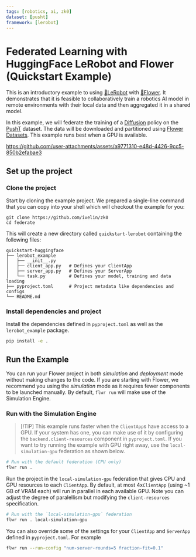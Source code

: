 ```yaml
---
tags: [robotics, ai, zk0]
dataset: [pusht]
framework: [lerobot]
---
```


# Federated Learning with HuggingFace LeRobot and Flower (Quickstart Example)

This is an introductory example to using [🤗LeRobot](https://huggingface.co/lerobot) with [🌼Flower](https://flower.ai/). It demonstrates that it is feasible to collaboratively train a robotics AI model in remote environments with their local data and then aggregated it in a shared model.

In this example, we will federate the training of a [Diffusion](https://arxiv.org/abs/2303.04137) policy on the [PushT](https://huggingface.co/datasets/lerobot/pusht/tree/v1.3) dataset. The data will be downloaded and partitioned using [Flower Datasets](https://flower.ai/docs/datasets/). This example runs best when a GPU is available.

https://github.com/user-attachments/assets/a9771310-e48d-4426-9cc5-850b2efabae3

## Set up the project

### Clone the project

Start by cloning the example project. We prepared a single-line command that you can copy into your shell which will checkout the example for you:

```shell
git clone https://github.com/ivelin/zk0
cd federate
```

This will create a new directory called `quickstart-lerobot` containing the following files:

```shell
quickstart-huggingface
├── lerobot_example
│   ├── __init__.py
│   ├── client_app.py   # Defines your ClientApp
│   ├── server_app.py   # Defines your ServerApp
│   └── task.py         # Defines your model, training and data loading
├── pyproject.toml      # Project metadata like dependencies and configs
└── README.md
```

### Install dependencies and project

Install the dependencies defined in `pyproject.toml` as well as the `lerobot_example` package.

```bash
pip install -e .
```

## Run the Example

You can run your Flower project in both _simulation_ and _deployment_ mode without making changes to the code. If you are starting with Flower, we recommend you using the _simulation_ mode as it requires fewer components to be launched manually. By default, `flwr run` will make use of the Simulation Engine.

### Run with the Simulation Engine

> \[!TIP\]
> This example runs faster when the `ClientApp`s have access to a GPU. If your system has one, you can make use of it by configuring the `backend.client-resources` component in `pyproject.toml`. If you want to try running the example with GPU right away, use the `local-simulation-gpu` federation as shown below.

```bash
# Run with the default federation (CPU only)
flwr run .
```

Run the project in the `local-simulation-gpu` federation that gives CPU and GPU resources to each `ClientApp`. By default, at most 4x`ClientApp` (using ~1 GB of VRAM each) will run in parallel in each available GPU. Note you can adjust the degree of paralellism but modifying the `client-resources` specification.

```bash
# Run with the `local-simulation-gpu` federation
flwr run . local-simulation-gpu
```

You can also override some of the settings for your `ClientApp` and `ServerApp` defined in `pyproject.toml`. For example

```bash
flwr run --run-config "num-server-rounds=5 fraction-fit=0.1"
```
